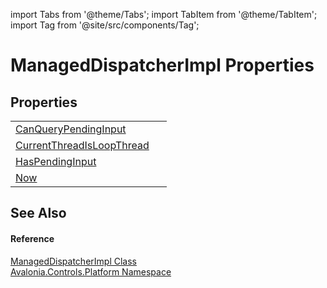 import Tabs from '@theme/Tabs'; 
import TabItem from '@theme/TabItem'; 
import Tag from '@site/src/components/Tag'; 

# ManagedDispatcherImpl Properties




## Properties
<table>
<tr>
<td><a href="P_Avalonia_Controls_Platform_ManagedDispatcherImpl_CanQueryPendingInput">CanQueryPendingInput</a></td>
<td> </td>
</tr>
<tr>
<td><a href="P_Avalonia_Controls_Platform_ManagedDispatcherImpl_CurrentThreadIsLoopThread">CurrentThreadIsLoopThread</a></td>
<td> </td>
</tr>
<tr>
<td><a href="P_Avalonia_Controls_Platform_ManagedDispatcherImpl_HasPendingInput">HasPendingInput</a></td>
<td> </td>
</tr>
<tr>
<td><a href="P_Avalonia_Controls_Platform_ManagedDispatcherImpl_Now">Now</a></td>
<td> </td>
</tr>
</table>

## See Also


#### Reference
<a href="T_Avalonia_Controls_Platform_ManagedDispatcherImpl">ManagedDispatcherImpl Class</a>  
<a href="N_Avalonia_Controls_Platform">Avalonia.Controls.Platform Namespace</a>  
